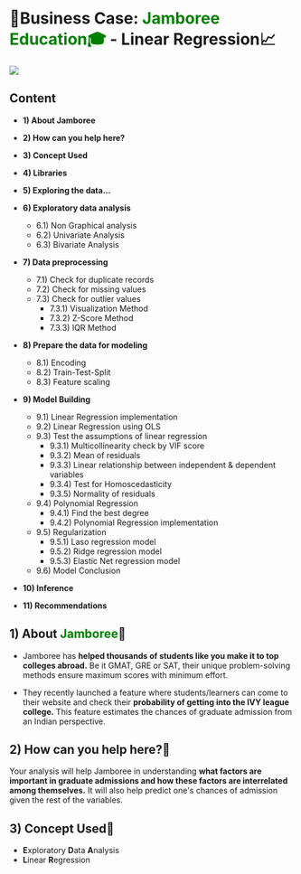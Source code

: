 # **📃Business Case: <font color="green">Jamboree Education🎓</font>  - Linear Regression**📈

<img src="https://upload.wikimedia.org/wikipedia/commons/5/53/Jamboree-logo.png">

## **Content**

- **1) About Jamboree**
- **2) How can you help here?**
- **3) Concept Used**
- **4) Libraries**
- **5) Exploring the data...**
- **6) Exploratory data analysis**
    - 6.1) Non Graphical analysis
    - 6.2) Univariate Analysis
    - 6.3) Bivariate Analysis
- **7) Data preprocessing**
    - 7.1) Check for duplicate records
    - 7.2) Check for missing values
    - 7.3) Check for outlier values
        - 7.3.1) Visualization Method
        - 7.3.2) Z-Score Method
        - 7.3.3) IQR Method
- **8) Prepare the data for modeling**
    - 8.1) Encoding
    - 8.2) Train-Test-Split
    - 8.3) Feature scaling
- **9) Model Building**
    - 9.1) Linear Regression implementation
    - 9.2) Linear Regression using OLS
    - 9.3) Test the assumptions of linear regression
        - 9.3.1) Multicollinearity check by VIF score
        - 9.3.2) Mean of residuals
        - 9.3.3) Linear relationship between independent & dependent variables
        - 9.3.4) Test for Homoscedasticity
        - 9.3.5) Normality of residuals
    - 9.4) Polynomial Regression
        - 9.4.1) Find the best degree
        - 9.4.2) Polynomial Regression implementation
    - 9.5) Regularization
        - 9.5.1) Laso regression model
        - 9.5.2) Ridge regression model
        - 9.5.3) Elastic Net regression model
    - 9.6) Model Conclusion

- **10) Inference**
- **11) Recommendations**

## **1) About <font color="green">Jamboree</font>📗**

- Jamboree has **helped thousands of students like you make it to top colleges abroad.** Be it GMAT, GRE or SAT, their unique problem-solving methods ensure maximum scores with minimum effort.

- They recently launched a feature where students/learners can come to their website and check their **probability of getting into the IVY league college.** This feature estimates the chances of graduate admission from an Indian perspective.

## **2) How can you help here?👀**

Your analysis will help Jamboree in understanding **what factors are important in graduate admissions and how these factors are interrelated among themselves.** It will also help predict one's chances of admission given the rest of the variables.

## **3) Concept Used📑**

- **E**xploratory **D**ata **A**nalysis
- **L**inear **R**egression
